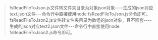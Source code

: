 > fsReadFileToJson.js文件转文件夹目录为对象json对象----生成的json对应text.json文件---命令行中直接使用node fsReadFileToJson.js命令即可。
> fsReadFileToJson2.js文件转文件夹目录为数组的json对象，且不嵌套----生成的json对应text2.json文件---命令行中直接使用node fsReadFileToJson2.js命令即可。